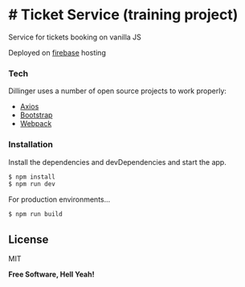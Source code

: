 # # Ticket Service (training project)

Service for tickets booking on vanilla JS

Deployed on [firebase] hosting

### Tech

Dillinger uses a number of open source projects to work properly:
* [Axios]
* [Bootstrap]
* [Webpack]

### Installation
Install the dependencies and devDependencies and start the app.

```sh
$ npm install
$ npm run dev
```

For production environments...

```sh
$ npm run build
```

License
----

MIT

**Free Software, Hell Yeah!**

[Bootstrap]: <http://twitter.github.com/bootstrap/>
[Webpack]: <https://webpack.js.org/>
[firebase]: <https://avia-tickets-app-5f979.web.app/>
[Axios]: <https://github.com/axios/axios>

